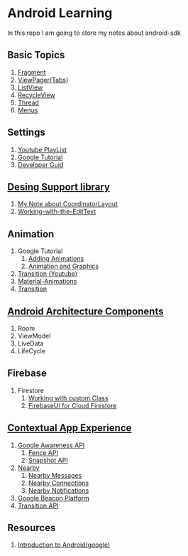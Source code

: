 # Android Learning

In this repo I am going to store my notes about android-sdk

## Basic Topics

1. [Fragment](fragment/)
1. [ViewPager(Tabs)](fragment/#basic-viewpager)
1. [ListView](listview/)
1. [RecycleView](recycleview/)
1. [Thread](thread/)
1. [Menus](https://www.youtube.com/watch?v=55dFyRM4Cfc&list=PLlyCyjh2pUe9wv-hU4my-Nen_SvXIzxGB&index=24)

## Settings
1. [Youtube PlayList](https://youtu.be/wY64_9Gp8_0)
1. [Google Tutorial](https://www.youtube.com/watch?v=cahwh-7ANMk&list=PLlyCyjh2pUe9wv-hU4my-Nen_SvXIzxGB&index=57)
1. [Developer Guid](https://developer.android.com/guide/topics/ui/settings.html)


## [Desing Support library](https://guides.codepath.com/android/Design-Support-Library)
1. [My Note about CoordinatorLayout](toolbar-navigation/toolbar_scroll.md)
1. [Working-with-the-EditText](https://github.com/codepath/android_guides/wiki/Working-with-the-EditText)

## Animation
1. Google Tutorial
    1. [Adding Animations](https://developer.android.com/training/animation/index.html)
    1. [Animation and Graphics](https://developer.android.com/guide/topics/graphics/index.html)
1. [Transition (Youtube)](https://www.youtube.com/watch?v=5e1Yh0fSZhQ)
1. [Material-Animations](https://github.com/lgvalle/Material-Animations)
1. [Transition](http://mikescamell.com/shared-element-transitions-updates/)


## [Android Architecture Components](https://developer.android.com/topic/libraries/architecture/index.html)

1. Room
1. ViewModel
1. LiveData
1. LifeCycle


## Firebase

1. Firestore
    1. [Working with custom Class](firebase/firestore.md)
    1. [FirebaseUI for Cloud Firestore](https://github.com/firebase/FirebaseUI-Android/blob/master/firestore/README.md)


## [Contextual App Experience](https://www.youtube.com/watch?v=1a0wII96cpE)

1. [Google Awareness API](https://developers.google.com/awareness/)
    1. [Fence API](https://developers.google.com/awareness/android-api/fence-api-overview)
    1. [Snapshot API](https://developers.google.com/awareness/android-api/snapshot-api-overview)
1. [Nearby](https://developers.google.com/nearby/)
    1. [Nearby Messages](https://developers.google.com/nearby/messages/overview)
    1. [Nearby Connections](https://developers.google.com/nearby/connections/overview)
    1. [Nearby Notifications](https://developers.google.com/nearby/notifications/overview)
1. [Google Beacon Platform](https://developers.google.com/beacons/)
1. [Transition API](https://developer.android.com/guide/topics/location/transitions.html)


## Resources

1. [Introduction to Android(google)](https://developer.android.com/guide/index.html)
